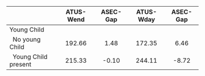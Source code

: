 
|                      |    ATUS-Wend |     ASEC-Gap |    ATUS-Wday |     ASEC-Gap |
| -------------------- | :----------: | :----------: | :----------: | :----------: |
| Young Child          |              |              |              |              |
| &nbsp;&nbsp;No young Child |       192.66 |         1.48 |       172.35 |         6.46 |
| &nbsp;&nbsp;Young Child present |       215.33 |        -0.10 |       244.11 |        -8.72 |

